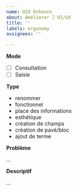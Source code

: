 ```yaml
---
name: UIX Enhance
about: Améliorer l'UI/UX
title: ''
labels: ergonomy
assignees: ''

---
```


**Mode**
- [ ] Consultation
- [ ] Saisie

**Type**

- renommer
- fonctionnel
- place des informations
- esthétique
- création de champs
- création de pavé/bloc
- ajout de terme

**Problème**

...

**Descriptif**

...
